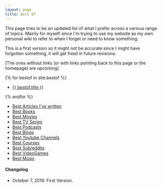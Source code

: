 ```yaml
---
layout: page
title: Best Of
---
```


This page tries to be an updated list of what I prefer across a various range of topics. Mainly for myself since I'm trying to use my website as my own personal wiki to refer to when I forget or need to know something.

This is a first version so it might not be accurate since I might have forgotten something, it will get fixed in future revisions.

[The ones without links (or with links pointing back to this page or the homepage) are upcoming]

{% for bestof in site.bestof %}
 <ul>
  <li>
      <a href="{{ bestof.url }}">
        {{ bestof.title }}
      </a>
    </li>
  </ul>
  <!-- <p>{{ staff_member.content | markdownify }}</p> -->
{% endfor %}

- [Best Articles I've written][0]
- [Best Books][1]
- [Best Movies][2]
- [Best TV Series][3]
- [Best Podcasts][4]
- [Best Blogs][5]
- [Best Youtube Channels][6]
- [Best Courses][7]
- [Best Subreddits][8]
- [Best VideoGames][9]
- [Best Music][10]
<!-- - [Best Cities I've Visited][11] -->

#### Changelog

- October 7, 2019: First Version.

[0]: /articles
[1]: /books
[2]: /movies
[3]: /series
[4]: /podcasts
[5]: /blogs
[6]: /youtube
[7]: /courses
[8]: /reddit
[9]: /games
[10]: /music
<!-- [11]: /cities -->